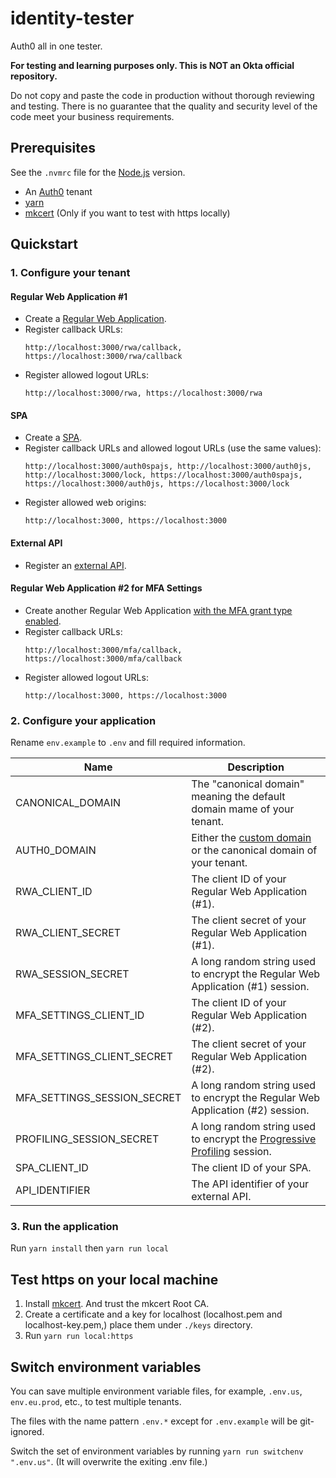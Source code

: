 # identity-tester

Auth0 all in one tester.

**For testing and learning purposes only. This is NOT an Okta official repository.**

Do not copy and paste the code in production without thorough reviewing and testing. There is no guarantee that the quality and security level of the code meet your business requirements.

## Prerequisites

See the `.nvmrc` file for the [Node.js](https://nodejs.org/en) version.

- An [Auth0](https://auth0.com/) tenant
- [yarn](https://yarnpkg.com/)
- [mkcert](https://github.com/FiloSottile/mkcert) (Only if you want to test with https locally)

## Quickstart

### 1. Configure your tenant

#### Regular Web Application #1
- Create a [Regular Web Application](https://auth0.com/docs/get-started/auth0-overview/create-applications/regular-web-apps).
- Register callback URLs:
  ```
  http://localhost:3000/rwa/callback, https://localhost:3000/rwa/callback
  ```
- Register allowed logout URLs:
  ```
  http://localhost:3000/rwa, https://localhost:3000/rwa
  ```

#### SPA
- Create a [SPA](https://auth0.com/docs/get-started/auth0-overview/create-applications/single-page-web-apps).
- Register callback URLs and allowed logout URLs (use the same values):
  ```
  http://localhost:3000/auth0spajs, http://localhost:3000/auth0js, http://localhost:3000/lock, https://localhost:3000/auth0spajs, https://localhost:3000/auth0js, https://localhost:3000/lock
  ```
- Register allowed web origins:
  ```
  http://localhost:3000, https://localhost:3000
  ```

#### External API
- Register an [external API](https://auth0.com/docs/get-started/auth0-overview/set-up-apis).

#### Regular Web Application #2 for MFA Settings
- Create another Regular Web Application [with the MFA grant type enabled](https://auth0.com/docs/get-started/applications/update-grant-types).
- Register callback URLs:
  ```
  http://localhost:3000/mfa/callback, https://localhost:3000/mfa/callback
  ```
- Register allowed logout URLs:
  ```
  http://localhost:3000, https://localhost:3000
  ```

### 2. Configure your application

Rename `env.example` to `.env` and fill required information.

| Name | Description |
| ---- | ---- |
| CANONICAL_DOMAIN | The "canonical domain" meaning the default domain mame of your tenant. |
| AUTH0_DOMAIN | Either the [custom domain](https://auth0.com/docs/customize/custom-domains) or the canonical domain of your tenant. |
| RWA_CLIENT_ID | The client ID of your Regular Web Application (#1). |
| RWA_CLIENT_SECRET | The client secret of your Regular Web Application (#1). |
| RWA_SESSION_SECRET | A long random string used to encrypt the Regular Web Application (#1) session. |
| MFA_SETTINGS_CLIENT_ID | The client ID of your Regular Web Application (#2). |
| MFA_SETTINGS_CLIENT_SECRET | The client secret of your Regular Web Application (#2). |
| MFA_SETTINGS_SESSION_SECRET | A long random string used to encrypt the Regular Web Application (#2) session. |
| PROFILING_SESSION_SECRET | A long random string used to encrypt the [Progressive Profiling](https://auth0.com/docs/customize/actions/flows-and-triggers/login-flow/redirect-with-actions) session. |
| SPA_CLIENT_ID | The client ID of your SPA. |
| API_IDENTIFIER | The API identifier of your external API. |

### 3. Run the application

Run `yarn install` then `yarn run local`

## Test https on your local machine

1. Install [mkcert](https://github.com/FiloSottile/mkcert). And trust the mkcert Root CA.
2. Create a certificate and a key for localhost (localhost.pem and localhost-key.pem,) place them under `./keys` directory.
3. Run `yarn run local:https`

## Switch environment variables

You can save multiple environment variable files, for example, `.env.us`, `env.eu.prod`, etc., to test multiple tenants.

The files with the name pattern `.env.*` except for `.env.example` will be git-ignored.

Switch the set of environment variables by running `yarn run switchenv ".env.us"`. (It will overwrite the exiting .env file.)
